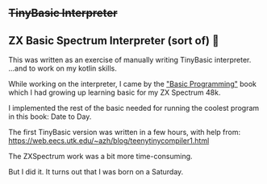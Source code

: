 ~~TinyBasic Interpreter~~
-----------------------
ZX Basic Spectrum Interpreter (sort of) 🌈
---------------------------------------

This was written as an exercise of manually writing TinyBasic interpreter.
...and to work on my kotlin skills.

While working on the interpreter, I came by the ["Basic Programming"](http://zxnext.narod.ru/manuals/Basic_Programming.pdf) book
which I had growing up learning basic for my ZX Spectrum 48k.

I implemented the rest of the basic needed for running the coolest program in this book:
Date to Day.

The first TinyBasic version was written in a few hours, with help from:
https://web.eecs.utk.edu/~azh/blog/teenytinycompiler1.html

The ZXSpectrum work was a bit more time-consuming.

But I did it. It turns out that  I was born on a Saturday.